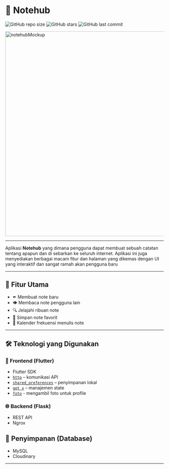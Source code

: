 # 📓 Notehub

![GitHub repo size](https://img.shields.io/github/repo-size/FajarFarel/notehub)
![GitHub stars](https://img.shields.io/github/stars/FajarFarel/notehub?style=social)
![GitHub last commit](https://img.shields.io/github/last-commit/FajarFarel/notehub)

<img width="1240" height="649" alt="notehubMockup" src="https://github.com/user-attachments/assets/a7c0a723-018a-4e85-b43c-855d9a6aeade" />

---

Aplikasi **Notehub** yang dimana pengguna dapat membuat sebuah catatan tentang apapun dan di sebarkan ke seluruh internet. Aplikasi ini juga menyediakan berbagai macam fitur dan halaman yang dikemas dengan UI yang interaktif dan sangat ramah akan pengguna baru

---

## 🧩 Fitur Utama

- ✒ Membuat note baru
- 👁 Membaca note pengguna lain
- 🔍 Jelajahi ribuan note 
- 🔖 Simpan note favorit
- 📆 Kalender frekuensi menulis note

---

## 🛠️ Teknologi yang Digunakan

### 📱 Frontend (Flutter)

- Flutter SDK
- [`http`](https://pub.dev/packages/http) – komunikasi API
- [`shared_preferences`](https://pub.dev/packages/shared_preferences) – penyimpanan lokal
- [`get x`](https://pub.dev/packages/get) – manajemen state
- [`foto`](https://pub.dev/packages/image_picker) - mengambil foto untuk profile

### 🌐 Backend (Flask)

- REST API
- Ngrox

## 📂 Penyimpanan (Database)

- MySQL
- Cloudinary

---
